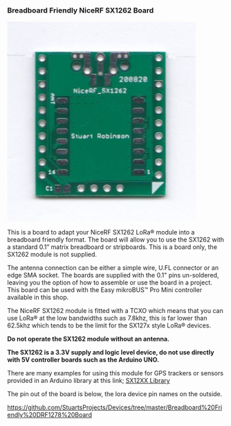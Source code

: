### Breadboard Friendly NiceRF SX1262 Board


![](NiceRF_SX1262_BBF_Board.jpg)


This is a board to adapt your NiceRF SX1262 LoRa® module into a breadboard friendly format. The board will allow you to use the SX1262 with a standard 0.1” matrix breadboard or stripboards. This is a board only, the SX1262 module is not supplied.

The antenna connection can be either  a simple wire, U.FL connector or an edge SMA socket. The boards are supplied with the 0.1" pins un-soldered, leaving you the option of how to assemble or use the board in a project. 
This board can be used with the  Easy mikroBUS™ Pro Mini controller available in this shop. 

The NiceRF SX1262 module is fitted with a TCXO which means that you can use LoRa® at the low bandwidths such as 7.8khz, this is far lower than 62.5khz which tends to be the limit for the SX127x style LoRa® devices. 

**Do not operate the SX1262 module without an antenna.** 

**The SX1262 is a 3.3V supply and logic level device, do not use directly with 5V controller boards such as the Arduino UNO.** 

There are many examples for using this module for GPS trackers or sensors provided in an Arduino library at this link;  [SX12XX Library](https://github.com/StuartsProjects/SX12XX-LoRa)

The pin out of the board is below, the lora device pin names on the outside.

https://github.com/StuartsProjects/Devices/tree/master/Breadboard%20Friendly%20DRF1278%20Board